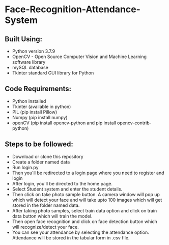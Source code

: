 # Face-Recognition-Attendance-System
## Built Using:
* Python version 3.7.9
* OpenCV - Open Source Computer Vision and Machine Learning software library
* mySQL database
* Tkinter standard GUI library for Python
## Code Requirements:
* Python installed
* Tkinter (available in python)
* PIL (pip install Pillow)
* Numpy (pip install numpy)
* openCV (pip install opencv-python and pip install opencv-contrib-python)

## Steps to be followed:
* Download or clone this repository
* Create a folder named data
* Run login.py
* Then you'll be redirected to a login page where you need to register and login
* After login, you'll be directed to the home page. 
* Select Student system and enter the student details.
* Then click on take photo sample button. A camera window will pop up which will detect your face and will take upto 100 images which will get stored in the folder named data.
* After taking photo samples, select train data option and click on train data button which will train the model.
* Then open face recognition and click on face detection button which will recognize/detect your face.
* You can see your attendance by selecting the attendance option. Attendance will be stored in the tabular form in .csv file.
